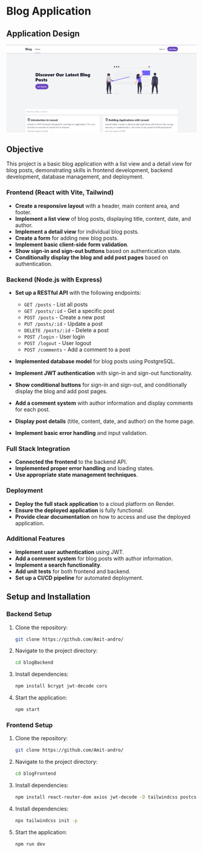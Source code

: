 # Blog Application

## Application Design
![Alt Text](https://github.com/amitjaiiswal/blog-website/blob/7cd80e241c92735f95bb81772720ca1f47a4c0e0/Home%20Page.png)

## Objective
This project is a basic blog application with a list view and a detail view for blog posts, demonstrating skills in frontend development, backend development, database management, and deployment.

### Frontend (React with Vite, Tailwind)
- **Create a responsive layout** with a header, main content area, and footer.
- **Implement a list view** of blog posts, displaying title, content, date, and author.
- **Implement a detail view** for individual blog posts.
- **Create a form** for adding new blog posts.
- **Implement basic client-side form validation**.
- **Show sign-in and sign-out buttons** based on authentication state.
- **Conditionally display the blog and add post pages** based on authentication.
  
### Backend (Node.js with Express)
- **Set up a RESTful API** with the following endpoints:
  - `GET /posts` - List all posts
  - `GET /posts/:id` - Get a specific post
  - `POST /posts` - Create a new post
  - `PUT /posts/:id` - Update a post
  - `DELETE /posts/:id` - Delete a post
  - `POST /login` - User login
  - `POST /logout` - User logout
  - `POST /comments` - Add a comment to a post
    
- **Implemented database model** for blog posts using PostgreSQL.
- **Implement JWT authentication** with sign-in and sign-out functionality.
- **Show conditional buttons** for sign-in and sign-out, and conditionally display the blog and add post pages.
- **Add a comment system** with author information and display comments for each post.
- **Display post details** (title, content, date, and author) on the home page.
- **Implement basic error handling** and input validation.

### Full Stack Integration
- **Connected the frontend** to the backend API.
- **Implemented proper error handling** and loading states.
- **Use appropriate state management techniques**.

### Deployment
- **Deploy the full stack application** to a cloud platform on Render.
- **Ensure the deployed application** is fully functional.
- **Provide clear documentation** on how to access and use the deployed application.

### Additional Features
- **Implement user authentication** using JWT.
- **Add a comment system** for blog posts with author information.
- **Implement a search functionality**.
- **Add unit tests** for both frontend and backend.
- **Set up a CI/CD pipeline** for automated deployment.

## Setup and Installation

### Backend Setup
1. Clone the repository:
    ```sh
    git clone https://github.com/Amit-andro/
    ```
2. Navigate to the project directory:
    ```sh
    cd blogBackend
    ```
3. Install dependencies:
    ```sh
    npm install bcrypt jwt-decode cors
    ```
4. Start the application:
    ```sh
    npm start
    ```
### Frontend Setup
1. Clone the repository:
    ```sh
    git clone https://github.com/Amit-andro/
    ```
2. Navigate to the project directory:
    ```sh
    cd blogFrontend
    ```
3. Install dependencies:
    ```sh
    npm install react-router-dom axios jwt-decode -D tailwindcss postcss autoprefixer 
    ```
4. Install dependencies:
    ```sh
    npx tailwindcss init -p
    ```
5. Start the application:
    ```sh
    npm run dev
    ```

